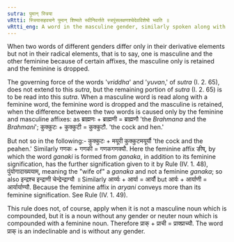 ```yaml
---
sutra: पुमान् स्त्रिया
vRtti: स्त्रियासहवचने पुमान् शिष्यते स्वीनिवर्त्तते स्त्रपुंसलक्षणश्चेदेवविशेषो भवति ॥
vRtti_eng: A word in the masculine gender, similarly spoken along with the same word, but ending with the feminine affix, becomes _ekasesha_, and the latter is dropped.
---
```

When two words of different genders differ only in their derivative elements but not in their radical elements, that is to say, one is masculine and the other feminine because of certain affixes, the masculine only is retained and the feminine is dropped.

The governing force of the words '_vriddha_' and '_yuvan_,' of _sutra_ (I. 2. 65), does not extend to this _sutra_, but the remaining portion of _sutra_ (I. 2. 65) is to be read into this _sutra_. When a masculine word is read along with a feminine word, the feminine word is dropped and the masculine is retained, when the difference between the two words is caused only by the feminine and masculine affixes: as ब्राह्मणः + ब्राह्मणी = ब्राह्मणौ 'the _Brahmana_ and the _Brahmani_'; कुक्कुटः + कुक्कुटी = कुक्कुटौ. 'the cock and hen.'

But not so in the following:- कुक्कुटः + मयूरी कुक्कुटमयूर्यौ 'the cock and the peahen.' Similarly गणकः + गणकी = गणकगणक्यौ. Here the feminine affix ङीष्, by which the word _ganaki_ is formed from _ganaka_, in addition to its feminine signification, has the further signification given to it by Rule (IV. 1. 48), पुंयोगादाख्ययाम्, meaning the "wife of" a _ganaka_ and not a feminine _ganaka_; so also इन्द्रश्च इन्द्राणी चेन्द्रेन्द्राग्यौ ॥ Similarly आर्य्यः + आर्या = आर्यौ but आर्यः + आर्याणी = आर्यार्याण्यौ. Because the feminine affix in _aryani_ conveys more than its feminine signification. See Rule (IV. 1. 49).

This rule does not, of course, apply when it is not a masculine noun which is compounded, but it is a noun without any gender or neuter noun which is compounded with a feminine noun. Therefore प्राक् + प्राची = प्राक्प्राच्यौ. The word प्राक् is an indeclinable and is without any gender.
